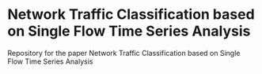 # Network Traffic Classification based on Single Flow Time Series Analysis

Repository for the paper Network Traffic Classification based on Single Flow Time Series Analysis 



